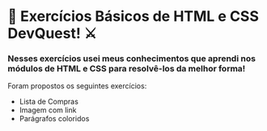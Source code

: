 # 🤺 Exercícios Básicos de HTML e CSS DevQuest! ⚔

###  Nesses exercícios usei meus conhecimentos que aprendi nos módulos de HTML e CSS para resolvê-los da melhor forma!

Foram propostos os seguintes exercícios:

* Lista de Compras
* Imagem com link
* Parágrafos coloridos
